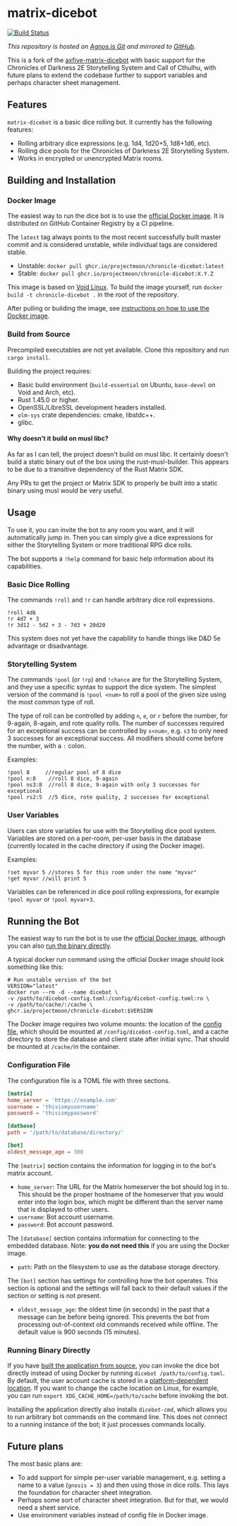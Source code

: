 # matrix-dicebot

[![Build Status](https://drone.agnos.is/api/badges/projectmoon/matrix-dicebot/status.svg)](https://drone.agnos.is/projectmoon/matrix-dicebot)

_This repository is hosted on [Agnos.is Git][main-repo] and mirrored
to [GitHub][github-repo]._

This is a fork of the
[axfive-matrix-dicebot](https://gitlab.com/Taywee/axfive-matrix-dicebot)
with basic support for the Chronicles of Darkness 2E Storytelling
System and Call of Cthulhu, with future plans to extend the codebase
further to support variables and perhaps character sheet management.

## Features

`matrix-dicebot` is a basic dice rolling bot. It currently has the
following features:

* Rolling arbitrary dice expressions (e.g. 1d4, 1d20+5, 1d8+1d6, etc).
* Rolling dice pools for the Chronicles of Darkness 2E Storytelling
System.
* Works in encrypted or unencrypted Matrix rooms.

## Building and Installation

### Docker Image

The easiest way to run the dice bot is to use the [official Docker
image][docker-image]. It is distributed on GitHub Container Registry
by a CI pipeline.

The `latest` tag always points to the most recent successfully built
master commit and is considered unstable, while individual tags are
considered stable.

* Unstable: `docker pull ghcr.io/projectmoon/chronicle-dicebot:latest`
* Stable: `docker pull ghcr.io/projectmoon/chronicle-dicebot:X.Y.Z`

This image is based on [Void Linux](https://voidlinux.org/). To build
the image yourself, run `docker build -t chronicle-dicebot .` in the
root of the repository.

After pulling or building the image, see [instructions on how to use
the Docker image](#running-the-bot).

### Build from Source

Precompiled executables are not yet available. Clone this repository
and run `cargo install`.

Building the project requires:

* Basic build environment (`build-essential` on Ubuntu, `base-devel`
  on Void and Arch, etc).
* Rust 1.45.0 or higher.
* OpenSSL/LibreSSL development headers installed.
* `olm-sys` crate dependencies: cmake, libstdc++.
* glibc.

#### Why doesn't it build on musl libc?

As far as I can tell, the project doesn't build on musl libc. It
certainly doesn't build a static binary out of the box using the
rust-musl-builder. This appears to be due to a transitive dependency
of the Rust Matrix SDK.

Any PRs to get the project or Matrix SDK to properly be built into a
static binary using musl would be very useful.

## Usage

To use it, you can invite the bot to any room you want, and it will
automatically jump in. Then you can simply give a dice expressions for
either the Storytelling System or more traditional RPG dice rolls.

The bot supports a `!help` command for basic help information about
its capabilities.

### Basic Dice Rolling
The commands `!roll` and `!r` can handle arbitrary dice roll
expressions.

```
!roll 4d6
!r 4d7 + 3
!r 3d12 - 5d2 + 3 - 7d3 + 20d20
```

This system does not yet have the capability to handle things like D&D
5e advantage or disadvantage.

### Storytelling System

The commands `!pool` (or `!rp`) and `!chance` are for the Storytelling
System, and they use a specific syntax to support the dice system. The
simplest version of the command is `!pool <num>` to roll a pool of the
given size using the most common type of roll.

The type of roll can be controlled by adding `n`, `e`, or `r` before
the number, for 9-again, 8-again, and rote quality rolls. The number
of successes required for an exceptional success can be controlled by
`s<num>`, e.g. `s3` to only need 3 successes for an exceptional
success. All modifiers should come before the number, with a `:`
colon.

Examples:

```
!pool 8     //regular pool of 8 dice
!pool n:8    //roll 8 dice, 9-again
!pool ns3:8  //roll 8 dice, 9-again with only 3 successes for exceptional
!pool rs2:5  //5 dice, rote quality, 2 successes for exceptional
```

### User Variables

Users can store variables for use with the Storytelling dice pool
system. Variables are stored on a per-room, per-user basis in the
database (currently located in the cache directory if using the Docker
image).

Examples:

```
!set myvar 5 //stores 5 for this room under the name "myvar"
!get myvar //will print 5
```

Variables can be referenced in dice pool rolling expressions, for
example `!pool myvar` or `!pool myvar+3`.

## Running the Bot

The easiest way to run the bot is to use the [official Docker
image][docker-image], although you can also [run the binary
directly](#running-binary-directly).

A typical docker run command using the official Docker image should
look something like this:

```
# Run unstable version of the bot
VERSION="latest"
docker run --rm -d --name dicebot \
-v /path/to/dicebot-config.toml:/config/dicebot-config.toml:ro \
-v /path/to/cache/:/cache \
ghcr.io/projectmoon/chronicle-dicebot:$VERSION
```

The Docker image requires two volume mounts: the location of the
[config file][config-file], which should be mounted at
`/config/dicebot-config.toml`, and a cache directory to store the
database and client state after initial sync. That should be mounted
at `/cache/`in the container.

### Configuration File

The configuration file is a TOML file with three sections.

```toml
[matrix]
home_server = 'https://example.com'
username = 'thisismyusername'
password = 'thisismypassword'

[datbase]
path = '/path/to/database/directory/'

[bot]
oldest_message_age = 300
```

The `[matrix]` section contains the information for logging in to the
bot's matrix account.

 - `home_server`: The URL for the Matrix homeserver the bot should log
   in to. This should be the proper hostname of the homeserver that
   you would enter into the login box, which might be different than
   the server name that is displayed to other users.
 - `username`: Bot account username.
 - `password`: Bot account password.

The `[database]` section contains information for connecting to the
embedded database. Note: **you do not need this** if you are using the
Docker image.
 - `path`: Path on the filesystem to use as the database storage
   directory.

The `[bot]` section has settings for controlling how the bot operates.
This section is optional and the settings will fall back to their
default values if the section or setting is not present.

 - `oldest_message_age`: the oldest time (in seconds) in the past that
   a message can be before being ignored. This prevents the bot from
   processing out-of-context old commands received while offline. The
   default value is 900 seconds (15 minutes).

### Running Binary Directly

If you have [built the application from source](#build-from-source),
you can invoke the dice bot directly instead of using Docker by
running `dicebot /path/to/config.toml`. By default, the user account
cache is stored in a [platform-dependent location][dirs]. If you want
to change the cache location on Linux, for example, you can run
`export XDG_CACHE_HOME=/path/to/cache` before invoking the bot.

Installing the application directly also installs `dicebot-cmd`, which
allows you to run arbitrary bot commands on the command line. This
does not connect to a running instance of the bot; it just processes
commands locally.

## Future plans

The most basic plans are:

* To add support for simple per-user variable management, e.g. setting
  a name to a value (`gnosis = 3`) and then using those in dice rolls.
  This lays the foundation for character sheet integration.
* Perhaps some sort of character sheet integration. But for that, we
  would need a sheet service.
* Use environment variables instead of config file in Docker image.

[config-file]: #Configuration-File
[docker-image]: https://github.com/users/ProjectMoon/packages/container/package/chronicle-dicebot
[dirs]: https://docs.rs/dirs/2.0.2/dirs/
[main-repo]: https://git.agnos.is/projectmoon/matrix-dicebot
[github-repo]: https://github.com/ProjectMoon/matrix-dicebot
